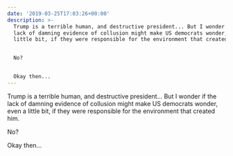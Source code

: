 ```yaml
---
date: '2019-03-25T17:03:26+00:00'
description: >-
  Trump is a terrible human, and destructive president... But I wonder if the
  lack of damning evidence of collusion might make US democrats wonder, even a
  little bit, if they were responsible for the environment that created him.


  No?


  Okay then...
---
```

Trump is a terrible human, and destructive president... But I wonder if the lack of damning evidence of collusion might make US democrats wonder, even a little bit, if they were responsible for the environment that created him.

No?

Okay then...
